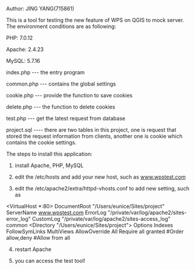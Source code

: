 Author: JING YANG(715861)

This is a tool for testing the new feature of WPS on QGIS to mock server. The environment conditions are as following:

PHP: 7.0.12

Apache: 2.4.23

MySQL: 5.7.16


index.php --- the entry program

common.php --- contains the global settings

cookie.php --- provide the function to save cookies

delete.php --- the function to delete cookies

test.php --- get the latest request from database

project.sql ---- there are two tables in this project, one is request that stored the request information from clients, another one is cookie which contains the cookie settings.


The steps to install this application:

1. install Apache, PHP, MySQL

2. edit the /etc/hosts and add your new host, such as www.wpstest.com

3. edit the /etc/apache2/extra/httpd-vhosts.conf to add new setting, such as

<VirtualHost *:80>
    DocumentRoot "/Users/eunice/Sites/project"
    ServerName www.wpstest.com
    ErrorLog "/private/var/log/apache2/sites-error_log"
    CustomLog "/private/var/log/apache2/sites-access_log" common
    <Directory "/Users/eunice/Sites/project">
        Options Indexes FollowSymLinks MultiViews
        AllowOverride All
        Require all granted
        #Order allow,deny
        #Allow from all
    </Directory>
</VirtualHost>

4. restart Apache 

5. you can access the test tool!
